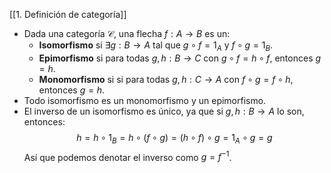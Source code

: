 [[1. Definición de categoría]]

- Dada una categoría $\mathcal{C}$, una flecha $f:A\longrightarrow B$ es un:
	- **Isomorfismo** si $\exists g:B \longrightarrow A$ tal que $g \circ f = 1_{A}$ y $f \circ g =1_{B}$. 
	- **Epimorfismo** si para todas $g,h:B\longrightarrow C$ con $g \circ f = h \circ f$, entonces $g=h$.
	- **Monomorfismo** si si para todas $g,h:C\longrightarrow A$ con $f \circ g = f \circ h$, entonces $g=h$.
- Todo isomorfismo es un monomorfismo y un epimorfismo.
- El inverso de un isomorfismo es único, ya que si $g,h:B\longrightarrow A$ lo son, entonces: $$h = h \circ 1_{B} = h \circ(f \circ g) = (h \circ f) \circ g = 1_{A} \circ g = g$$Así que podemos denotar el inverso como $g = f^{-1}$.